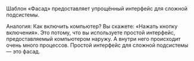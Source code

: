 Шаблон «Фасад» предоставляет упрощённый интерфейс для сложной подсистемы.

Аналогия:
Как включить компьютер? Вы скажете: «Нажать кнопку включения». Это потому, что вы используете простой интерфейс, предоставляемый компьютером наружу. А внутри него происходит очень много процессов. Простой интерфейс для сложной подсистемы — это фасад.
